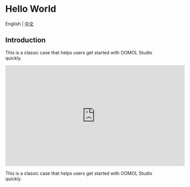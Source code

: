 # Hello World

English | [中文](./README_zh-CN.md)

## Introduction

This is a classic case that helps users get started with OOMOL Studio quickly.

<iframe width="560" height="315" src="https://www.youtube.com/embed/QsAdiskxfXI?si=PW0tP-Cn3NLaGVDQ" title="YouTube video player" frameborder="0" allow="accelerometer; autoplay; clipboard-write; encrypted-media; gyroscope; picture-in-picture; web-share" referrerpolicy="strict-origin-when-cross-origin" allowfullscreen>
</iframe>

This is a classic case that helps users get started with OOMOL Studio quickly.